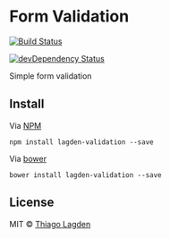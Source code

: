 # Form Validation
[![Build Status][ci-img]][ci]
<!-- [![Coverage Status][cover-img]][cover] -->
[![devDependency Status][devDep-img]][devDep]

[ci-img]:     https://travis-ci.org/lagden/form-validation.svg
[ci]:         https://travis-ci.org/lagden/form-validation
<!-- [cover-img]:  https://codecov.io/github/lagden/form-validation/coverage.svg?branch=master -->
<!-- [cover]:      https://codecov.io/github/lagden/form-validation?branch=master -->
[devDep-img]: https://david-dm.org/lagden/form-validation/dev-status.svg
[devDep]:     https://david-dm.org/lagden/form-validation#info=devDependencies


Simple form validation


## Install

Via [NPM](https://www.npmjs.com/)

```
npm install lagden-validation --save
```

Via [bower](https://bower.io/)

```
bower install lagden-validation --save
```


## License

MIT © [Thiago Lagden](http://lagden.in)

